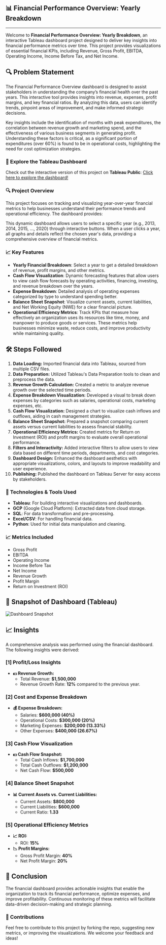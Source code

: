 <h2>📊 Financial Performance Overview: Yearly Breakdown</h2>
<hr>

<p>Welcome to <strong>Financial Performance Overview: Yearly Breakdown</strong>, an interactive Tableau dashboard project designed to deliver key insights into financial performance metrics over time. This project provides visualizations of essential financial KPIs, including Revenue, Gross Profit, EBITDA, Operating Income, Income Before Tax, and Net Income.</p>

<h2>🔍 Problem Statement</h2> 
The Financial Performance Overview dashboard is designed to assist stakeholders in understanding the company’s financial health over the past years. This interactive tool provides insights into revenue, expenses, profit margins, and key financial ratios. By analyzing this data, users can identify trends, pinpoint areas of improvement, and make informed strategic decisions.

Key insights include the identification of months with peak expenditures, the correlation between revenue growth and marketing spend, and the effectiveness of various business segments in generating profit. Understanding these factors is critical, as a significant portion of expenditures (over 60%) is found to be in operational costs, highlighting the need for cost optimization strategies.


<h3>🔗 Explore the Tableau Dashboard</h3>
<p>Check out the interactive version of this project on <strong>Tableau Public</strong>:  
<a href="https://public.tableau.com/views/FinancialPerformanceOverviewYearlyBreakdown/FinancialPerformanceOverviewYearlyBreakdown?:language=en-US&:sid=&:redirect=auth&:display_count=n&:origin=viz_share_link" target="[https://public.tableau.com/views/FinancialPerformanceOverviewYearlyBreakdown/FinancialPerformanceOverviewYearlyBreakdown?:language=en-US&:sid=&:redirect=auth&:display_count=n&:origin=viz_share_link](https://public.tableau.com/views/FinancialPerformanceOverviewYearlyBreakdown/FinancialPerformanceOverviewYearlyBreakdown?:language=en-US&:sid=&:redirect=auth&:display_count=n&:origin=viz_share_link)">Click here to explore the dashboard!</a></p>

<h3>🔍 Project Overview</h3>
<p>This project focuses on tracking and visualizing year-over-year financial metrics to help businesses understand their performance trends and operational efficiency. The dashboard provides:</p>
<p>This dynamic dashboard allows users to select a specific year (e.g., 2013, 2014, 2015, ..., 2020) through interactive buttons. When a user clicks a year, all graphs and details reflect the chosen year's data, providing a comprehensive overview of financial metrics.</p>

<h3>📈 Key Features</h3>
<ul>
    <li><strong>Yearly Financial Breakdown</strong>: Select a year to get a detailed breakdown of revenue, profit margins, and other metrics.</li>
    <li><strong>Cash Flow Visualization</strong>: Dynamic forecasting features that allow users to view cash flow forecasts by operating activities, financing, investing, and revenue breakdown over the years.</li>
    <li><strong>Expense Breakdown</strong>: Detailed analysis of operating expenses categorized by type to understand spending better.</li>
    <li><strong>Balance Sheet Snapshot</strong>: Visualize current assets, current liabilities, and Net Working Equity (NWE) for a clear financial picture.</li>
    <li><strong>Operational Efficiency Metrics</strong>: Track KPIs that measure how effectively an organization uses its resources like time, money, and manpower to produce goods or services. These metrics help businesses minimize waste, reduce costs, and improve productivity while maintaining quality.</li>
</ul>

<h2>🛠️ Steps Followed</h2>
<ol>
    <li><strong>Data Loading:</strong> Imported financial data into Tableau, sourced from multiple CSV files.</li>
    <li><strong>Data Preparation:</strong> Utilized Tableau's Data Preparation tools to clean and preprocess the data.</li>
    <li><strong>Revenue Growth Calculation:</strong> Created a metric to analyze revenue growth over the selected time periods.</li>
    <li><strong>Expense Breakdown Visualization:</strong> Developed a visual to break down expenses by categories such as salaries, operational costs, marketing expenses, etc.</li>
    <li><strong>Cash Flow Visualization:</strong> Designed a chart to visualize cash inflows and outflows, aiding in cash management strategies.</li>
    <li><strong>Balance Sheet Snapshot:</strong> Prepared a snapshot comparing current assets versus current liabilities to assess financial stability.</li>
    <li><strong>Operational Efficiency Metrics:</strong> Created metrics for Return on Investment (ROI) and profit margins to evaluate overall operational performance.</li>
    <li><strong>Filters and Interactivity:</strong> Added interactive filters to allow users to view data based on different time periods, departments, and cost categories.</li>
    <li><strong>Dashboard Design:</strong> Enhanced the dashboard aesthetics with appropriate visualizations, colors, and layouts to improve readability and user experience.</li>
    <li><strong>Publishing:</strong> Published the dashboard on Tableau Server for easy access by stakeholders.</li>
</ol>


<h3>🚀 Technologies & Tools Used</h3>
<ul>
    <li><strong>Tableau</strong>: For building interactive visualizations and dashboards.</li>
    <li><strong>GCP</strong> (Google Cloud Platform): Extracted data from cloud storage.</li>
    <li><strong>SQL</strong>: For data transformation and pre-processing.</li>
    <li><strong>Excel/CSV</strong>: For handling financial data.</li>
    <li><strong>Python</strong>: Used for initial data manipulation and cleaning.</li>
</ul>

<h3>📈 Metrics Included</h3>
<ul>
    <li>Gross Profit</li>
    <li>EBITDA</li>
    <li>Operating Income</li>
    <li>Income Before Tax</li>
    <li>Net Income</li>
    <li>Revenue Growth</li>
    <li>Profit Margin</li>
    <li>Return on Investment (ROI)</li>
</ul>

<h2>📸 Snapshot of Dashboard (Tableau)</h2>
<img src="insert_image_url_here" alt="Dashboard Snapshot">

<h2>📈 Insights</h2>
<p>A comprehensive analysis was performed using the financial dashboard. The following insights were derived:</p>

<h3>[1] Profit/Loss Insights</h3>
<ul>
    <li><strong>💵 Revenue Growth:</strong> 
        <ul>
            <li>Total Revenue: <strong>$1,500,000</strong></li>
            <li>Revenue Growth Rate: <strong>12%</strong> compared to the previous year.</li>
        </ul>
    </li>
</ul>

<h3>[2] Cost and Expense Breakdown</h3>
<ul>
    <li><strong>💰 Expense Breakdown:</strong> 
        <ul>
            <li>Salaries: <strong>$600,000 (40%)</strong></li>
            <li>Operational Costs: <strong>$300,000 (20%)</strong></li>
            <li>Marketing Expenses: <strong>$200,000 (13.33%)</strong></li>
            <li>Other Expenses: <strong>$400,000 (26.67%)</strong></li>
        </ul>
    </li>
</ul>

<h3>[3] Cash Flow Visualization</h3>
<ul>
    <li><strong>💵 Cash Flow Snapshot:</strong> 
        <ul>
            <li>Total Cash Inflows: <strong>$1,700,000</strong></li>
            <li>Total Cash Outflows: <strong>$1,200,000</strong></li>
            <li>Net Cash Flow: <strong>$500,000</strong></li>
        </ul>
    </li>
</ul>

<h3>[4] Balance Sheet Snapshot</h3>
<ul>
    <li><strong>📊 Current Assets vs. Current Liabilities:</strong> 
        <ul>
            <li>Current Assets: <strong>$800,000</strong></li>
            <li>Current Liabilities: <strong>$600,000</strong></li>
            <li>Current Ratio: <strong>1.33</strong></li>
        </ul>
    </li>
</ul>

<h3>[5] Operational Efficiency Metrics</h3>
<ul>
    <li><strong>📈 ROI:</strong> 
        <ul>
            <li>ROI: <strong>15%</strong></li>
        </ul>
    </li>
    <li><strong>📉 Profit Margins:</strong> 
        <ul>
            <li>Gross Profit Margin: <strong>40%</strong></li>
            <li>Net Profit Margin: <strong>20%</strong></li>
        </ul>
    </li>
</ul>

<h2>🎯 Conclusion</h2>
<p>The financial dashboard provides actionable insights that enable the organization to track its financial performance, optimize expenses, and improve profitability. Continuous monitoring of these metrics will facilitate data-driven decision-making and strategic planning.</p>


<h3>🤝 Contributions</h3>
<p>Feel free to contribute to this project by forking the repo, suggesting new metrics, or improving the visualizations. We welcome your feedback and ideas!</p>
